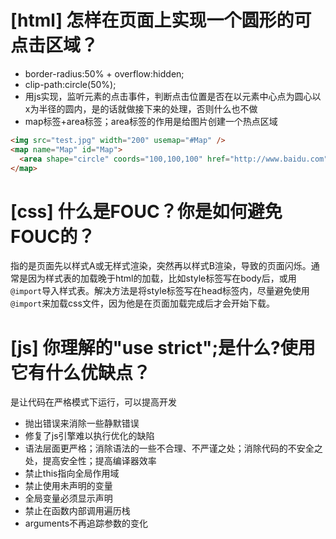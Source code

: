 # [html] 怎样在页面上实现一个圆形的可点击区域？

- border-radius:50% + overflow:hidden;
- clip-path:circle(50%);
- 用js实现，监听元素的点击事件，判断点击位置是否在以元素中心点为圆心以x为半径的圆内，是的话就做接下来的处理，否则什么也不做
- map标签+area标签；area标签的作用是给图片创建一个热点区域
```html
<img src="test.jpg" width="200" usemap="#Map" />
<map name="Map" id="Map">
  <area shape="circle" coords="100,100,100" href="http://www.baidu.com" target="_blank" />
</map>
```

# [css] 什么是FOUC？你是如何避免FOUC的？

指的是页面先以样式A或无样式渲染，突然再以样式B渲染，导致的页面闪烁。通常是因为样式表的加载晚于html的加载，比如style标签写在body后，或用`@import`导入样式表。解决方法是将style标签写在head标签内，尽量避免使用`@import`来加载css文件，因为他是在页面加载完成后才会开始下载。

# [js] 你理解的"use strict";是什么?使用它有什么优缺点？

是让代码在严格模式下运行，可以提高开发

- 抛出错误来消除一些静默错误
- 修复了js引擎难以执行优化的缺陷
- 语法层面更严格；消除语法的一些不合理、不严谨之处；消除代码的不安全之处，提高安全性；提高编译器效率
- 禁止this指向全局作用域
- 禁止使用未声明的变量
- 全局变量必须显示声明
- 禁止在函数内部调用遍历栈
- arguments不再追踪参数的变化
